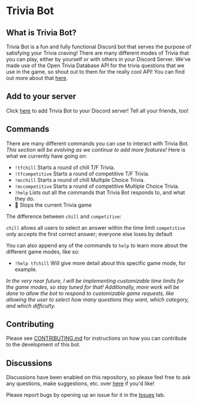 # Trivia Bot

## What is Trivia Bot?

Trivia Bot is a fun and fully functional Discord bot that serves the purpose of satisfying your Trivia craving! There are many different modes of Trivia that you can play, either by yourself or with others in your Discord Server. We've made use of the Open Trivia Database API for the trivia questions that we use in the game, so shout out to them for the really cool API! You can find out more about that [here](https://opentdb.com/).

## Add to your server

Click [here](https://discord.com/api/oauth2/authorize?client_id=831974682709721099&permissions=161856&scope=bot) to add Trivia Bot to your Discord server! Tell all your friends, too!

## Commands

There are many different commands you can use to interact with Trivia Bot. _This section will be evolving as we continue to add more features!_ Here is what we currently have going on:

-   `!tfchill` Starts a round of chill T/F Trivia.
-   `!tfcompetitive` Starts a round of competitive T/F Trivia.
-   `!mcchill` Starts a round of chill Multiple Choice Trivia.
-   `!mccompetitive` Starts a round of competitive Multiple Choice Trivia.
-   `!help` Lists out all the commands that Trivia Bot responds to, and what they do.
-   🛑 Stops the current Trivia game

The difference between `chill` and `competitive`:

`chill` allows all users to select an answer within the time limit
`competitive` only accepts the first correct answer; everyone else loses by default

You can also append any of the commands to `help` to learn more about the different game modes, like so:

-   `!help tfchill` Will give more detail about this specific game mode, for example.

_In the very near future, I will be implementing customizable time limits for the game modes, so stay tuned for that! Additionally, more work will be done to allow the bot to respond to customizable game requests, like allowing the user to select how many questions they want, which category, and which difficulty._

## Contributing

Please see [CONTRIBUTING.md](https://github.com/elenirotsides/Trivia-Bot/blob/main/CONTRIBUTING.MD) for instructions on how you can contribute to the development of this bot.

## Discussions

Discussions have been enabled on this repository, so please feel free to ask any questions, make suggestions, etc. over [here](https://github.com/elenirotsides/Trivia-Bot/discussions) if you'd like!

Please report bugs by opening up an issue for it in the [Issues](https://github.com/elenirotsides/Trivia-Bot/issues) tab.
